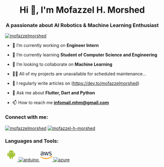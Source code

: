 <h1 align="center">Hi 👋, I'm Mofazzel H. Morshed</h1>
<h3 align="center">A passionate about AI Robotics & Machine Learning Enthusiast</h3>

<p align="left"> <a href="https://twitter.com/mofazzelmorshed" target="blank"><img src="https://img.shields.io/twitter/follow/mofazzelmorshed?logo=twitter&style=for-the-badge" alt="mofazzelmorshed" /></a> </p>

- 🔭 I’m currently working on **Engineer Intern**

- 🌱 I’m currently learning **Student of Computer Science and Engineering**

- 👯 I’m looking to collaborate on **Machine Learning**

- 👨‍💻 All of my projects are unavailable for scheduled maintenance...

- 📝 I regularly write articles on (https://dev.to/mofazzelmorshed)

- 💬 Ask me about **Flutter, Dart and Python**

- 📫 How to reach me **infomail.mhm@gmail.com**

<h3 align="left">Connect with me:</h3>
<p align="left">
<a href="https://twitter.com/mofazzelmorshed" target="blank"><img align="center" src="https://raw.githubusercontent.com/rahuldkjain/github-profile-readme-generator/master/src/images/icons/Social/twitter.svg" alt="mofazzelmorshed" height="30" width="40" /></a>
<a href="https://linkedin.com/in/mofazzel-h-morshed" target="blank"><img align="center" src="https://raw.githubusercontent.com/rahuldkjain/github-profile-readme-generator/master/src/images/icons/Social/linked-in-alt.svg" alt="mofazzel-h-morshed" height="30" width="40" /></a>
</p>

<h3 align="left">Languages and Tools:</h3>
<p align="left"> <a href="https://developer.android.com" target="_blank" rel="noreferrer"> <img src="https://raw.githubusercontent.com/devicons/devicon/master/icons/android/android-original-wordmark.svg" alt="android" width="40" height="40"/> </a> <a href="https://www.arduino.cc/" target="_blank" rel="noreferrer"> <img src="https://cdn.worldvectorlogo.com/logos/arduino-1.svg" alt="arduino" width="40" height="40"/> </a> <a href="https://aws.amazon.com" target="_blank" rel="noreferrer"> <img src="https://raw.githubusercontent.com/devicons/devicon/master/icons/amazonwebservices/amazonwebservices-original-wordmark.svg" alt="aws" width="40" height="40"/> </a> <a href="https://azure.microsoft.com/en-in/" target="_blank" rel="noreferrer"> <img src="https://www.vectorlogo.zone/logos/microsoft_azure/microsoft_azure-icon.svg" alt="azure" width="40" height="40"/> </a> <a href="https://www.blender.org/" target="_blank" rel="noreferrer">  </p>
